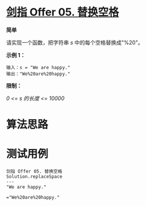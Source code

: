 # [剑指 Offer 05. 替换空格][cnTitle]

**简单**

请实现一个函数，把字符串  *s*  中的每个空格替换成"%20"。



**示例 1：** 

```
输入：s = "We are happy."
输出："We%20are%20happy."
```



**限制：** 

 *0 <= s 的长度 <= 10000* 




# 算法思路

# 测试用例
```
剑指 Offer 05. 替换空格
Solution.replaceSpace
---
"We are happy."

="We%20are%20happy."

```

[cnTitle]: https://leetcode-cn.com/problems/ti-huan-kong-ge-lcof/
